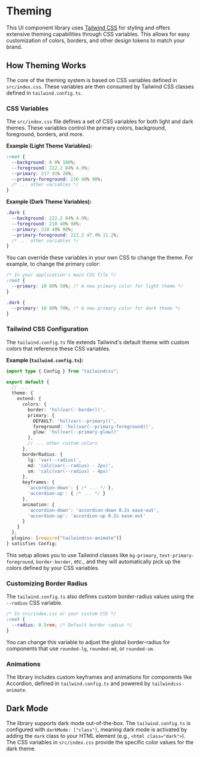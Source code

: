 # Theming

This UI component library uses [Tailwind CSS](https://tailwindcss.com/) for styling and offers extensive theming capabilities through CSS variables. This allows for easy customization of colors, borders, and other design tokens to match your brand.

## How Theming Works

The core of the theming system is based on CSS variables defined in `src/index.css`. These variables are then consumed by Tailwind CSS classes defined in `tailwind.config.ts`.

### CSS Variables

The `src/index.css` file defines a set of CSS variables for both light and dark themes. These variables control the primary colors, background, foreground, borders, and more.

**Example (Light Theme Variables):**

```css
:root {
  --background: 0 0% 100%;
  --foreground: 222.2 84% 4.9%;
  --primary: 217 91% 20%;
  --primary-foreground: 210 40% 98%;
  /* ... other variables */
}
```

**Example (Dark Theme Variables):**

```css
.dark {
  --background: 222.2 84% 4.9%;
  --foreground: 210 40% 98%;
  --primary: 210 40% 98%;
  --primary-foreground: 222.2 47.4% 11.2%;
  /* ... other variables */
}
```

You can override these variables in your own CSS to change the theme. For example, to change the primary color:

```css
/* In your application's main CSS file */
:root {
  --primary: 10 80% 50%; /* A new primary color for light theme */
}

.dark {
  --primary: 10 80% 70%; /* A new primary color for dark theme */
}
```

### Tailwind CSS Configuration

The `tailwind.config.ts` file extends Tailwind's default theme with custom colors that reference these CSS variables.

**Example (`tailwind.config.ts`):**

```typescript
import type { Config } from "tailwindcss";

export default {
  // ...
  theme: {
    extend: {
      colors: {
        border: 'hsl(var(--border))',
        primary: {
          DEFAULT: 'hsl(var(--primary))',
          foreground: 'hsl(var(--primary-foreground))',
          glow: 'hsl(var(--primary-glow))'
        },
        // ... other custom colors
      },
      borderRadius: {
        lg: 'var(--radius)',
        md: 'calc(var(--radius) - 2px)',
        sm: 'calc(var(--radius) - 4px)'
      },
      keyframes: {
        'accordion-down': { /* ... */ },
        'accordion-up': { /* ... */ }
      },
      animation: {
        'accordion-down': 'accordion-down 0.2s ease-out',
        'accordion-up': 'accordion-up 0.2s ease-out'
      }
    }
  },
  plugins: [require("tailwindcss-animate")]
} satisfies Config;
```

This setup allows you to use Tailwind classes like `bg-primary`, `text-primary-foreground`, `border-border`, etc., and they will automatically pick up the colors defined by your CSS variables.

### Customizing Border Radius

The `tailwind.config.ts` also defines custom border-radius values using the `--radius` CSS variable.

```css
/* In src/index.css or your custom CSS */
:root {
  --radius: 0.5rem; /* Default border radius */
}
```

You can change this variable to adjust the global border-radius for components that use `rounded-lg`, `rounded-md`, or `rounded-sm`.

### Animations

The library includes custom keyframes and animations for components like Accordion, defined in `tailwind.config.ts` and powered by `tailwindcss-animate`.

## Dark Mode

The library supports dark mode out-of-the-box. The `tailwind.config.ts` is configured with `darkMode: ["class"]`, meaning dark mode is activated by adding the `dark` class to your HTML element (e.g., `<html class="dark">`). The CSS variables in `src/index.css` provide the specific color values for the dark theme.
